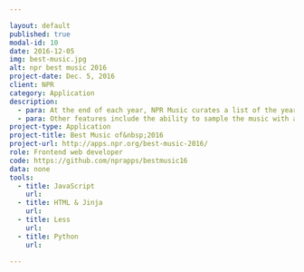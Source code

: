 ```yaml
---

layout: default
published: true
modal-id: 10
date: 2016-12-05
img: best-music.jpg
alt: npr best music 2016
project-date: Dec. 5, 2016
client: NPR
category: Application
description:
  - para: At the end of each year, NPR Music curates a list of the year's best music. This project showcases the lists from the music team's hard work in bringing to light the top music of the year. From "Heavy Rotation" to the "All Songs Considered Listeners' Poll", this app has it all.
  - para: Other features include the ability to sample the music with an embed added to each modal, favorite to curate specific to the reader and a smarturl to add the music to the listener's platform of choice.
project-type: Application
project-title: Best Music of&nbsp;2016
project-url: http://apps.npr.org/best-music-2016/
role: Frontend web developer
code: https://github.com/nprapps/bestmusic16
data: none
tools:
  - title: JavaScript
    url:
  - title: HTML & Jinja
    url:
  - title: Less
    url:
  - title: Python
    url:

---
```

